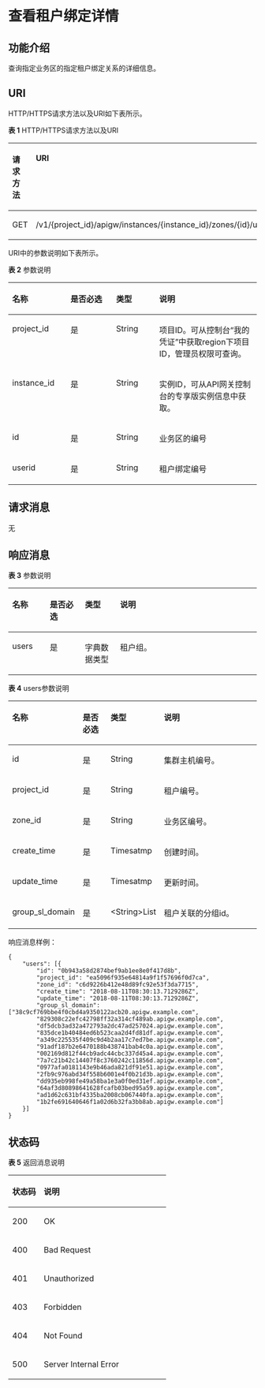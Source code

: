 # 查看租户绑定详情<a name="apig-phapi-200220026"></a>

## 功能介绍<a name="section65951706"></a>

查询指定业务区的指定租户绑定关系的详细信息。

## URI<a name="section56694448"></a>

HTTP/HTTPS请求方法以及URI如下表所示。

**表 1**  HTTP/HTTPS请求方法以及URI

<a name="table58613401"></a>
<table><thead align="left"><tr id="row46107371"><th class="cellrowborder" valign="top" width="34.339999999999996%" id="mcps1.2.3.1.1"><p id="p43709551"><a name="p43709551"></a><a name="p43709551"></a>请求方法</p>
</th>
<th class="cellrowborder" valign="top" width="65.66%" id="mcps1.2.3.1.2"><p id="p50812736"><a name="p50812736"></a><a name="p50812736"></a>URI</p>
</th>
</tr>
</thead>
<tbody><tr id="row22190917"><td class="cellrowborder" valign="top" width="34.339999999999996%" headers="mcps1.2.3.1.1 "><p id="p148297513491"><a name="p148297513491"></a><a name="p148297513491"></a>GET</p>
</td>
<td class="cellrowborder" valign="top" width="65.66%" headers="mcps1.2.3.1.2 "><p id="p282985115495"><a name="p282985115495"></a><a name="p282985115495"></a>/v1/{project_id}/apigw/instances/{instance_id}/zones/{id}/users/{userid}</p>
</td>
</tr>
</tbody>
</table>

URI中的参数说明如下表所示。

**表 2**  参数说明

<a name="table55459103"></a>
<table><thead align="left"><tr id="row23554631"><th class="cellrowborder" valign="top" width="23.46765323467653%" id="mcps1.2.5.1.1"><p id="p28876944"><a name="p28876944"></a><a name="p28876944"></a>名称</p>
</th>
<th class="cellrowborder" valign="top" width="18.36816318368163%" id="mcps1.2.5.1.2"><p id="p57331126"><a name="p57331126"></a><a name="p57331126"></a>是否必选</p>
</th>
<th class="cellrowborder" valign="top" width="17.348265173482652%" id="mcps1.2.5.1.3"><p id="p13309600"><a name="p13309600"></a><a name="p13309600"></a>类型</p>
</th>
<th class="cellrowborder" valign="top" width="40.815918408159185%" id="mcps1.2.5.1.4"><p id="p4335798"><a name="p4335798"></a><a name="p4335798"></a>说明</p>
</th>
</tr>
</thead>
<tbody><tr id="row284812141213"><td class="cellrowborder" valign="top" width="23.46765323467653%" headers="mcps1.2.5.1.1 "><p id="p55878963"><a name="p55878963"></a><a name="p55878963"></a>project_id</p>
</td>
<td class="cellrowborder" valign="top" width="18.36816318368163%" headers="mcps1.2.5.1.2 "><p id="p29902160"><a name="p29902160"></a><a name="p29902160"></a>是</p>
</td>
<td class="cellrowborder" valign="top" width="17.348265173482652%" headers="mcps1.2.5.1.3 "><p id="p6155914"><a name="p6155914"></a><a name="p6155914"></a>String</p>
</td>
<td class="cellrowborder" valign="top" width="40.815918408159185%" headers="mcps1.2.5.1.4 "><p id="p28867016"><a name="p28867016"></a><a name="p28867016"></a>项目ID。可从控制台“我的凭证”中获取region下项目ID，管理员权限可查询。</p>
</td>
</tr>
<tr id="row112883213122"><td class="cellrowborder" valign="top" width="23.46765323467653%" headers="mcps1.2.5.1.1 "><p id="p1780913159538"><a name="p1780913159538"></a><a name="p1780913159538"></a>instance_id</p>
</td>
<td class="cellrowborder" valign="top" width="18.36816318368163%" headers="mcps1.2.5.1.2 "><p id="p9809215115310"><a name="p9809215115310"></a><a name="p9809215115310"></a>是</p>
</td>
<td class="cellrowborder" valign="top" width="17.348265173482652%" headers="mcps1.2.5.1.3 "><p id="p1280914152538"><a name="p1280914152538"></a><a name="p1280914152538"></a>String</p>
</td>
<td class="cellrowborder" valign="top" width="40.815918408159185%" headers="mcps1.2.5.1.4 "><p id="p1880914157537"><a name="p1880914157537"></a><a name="p1880914157537"></a>实例ID，可从API网关控制台的专享版实例信息中获取。</p>
</td>
</tr>
<tr id="row15655394"><td class="cellrowborder" valign="top" width="23.46765323467653%" headers="mcps1.2.5.1.1 "><p id="p60127369"><a name="p60127369"></a><a name="p60127369"></a>id</p>
</td>
<td class="cellrowborder" valign="top" width="18.36816318368163%" headers="mcps1.2.5.1.2 "><p id="p38478741"><a name="p38478741"></a><a name="p38478741"></a>是</p>
</td>
<td class="cellrowborder" valign="top" width="17.348265173482652%" headers="mcps1.2.5.1.3 "><p id="p29770350"><a name="p29770350"></a><a name="p29770350"></a>String</p>
</td>
<td class="cellrowborder" valign="top" width="40.815918408159185%" headers="mcps1.2.5.1.4 "><p id="p62588155"><a name="p62588155"></a><a name="p62588155"></a>业务区的编号</p>
</td>
</tr>
<tr id="row949048509"><td class="cellrowborder" valign="top" width="23.46765323467653%" headers="mcps1.2.5.1.1 "><p id="p2043115135018"><a name="p2043115135018"></a><a name="p2043115135018"></a>userid</p>
</td>
<td class="cellrowborder" valign="top" width="18.36816318368163%" headers="mcps1.2.5.1.2 "><p id="p3432059502"><a name="p3432059502"></a><a name="p3432059502"></a>是</p>
</td>
<td class="cellrowborder" valign="top" width="17.348265173482652%" headers="mcps1.2.5.1.3 "><p id="p13431051503"><a name="p13431051503"></a><a name="p13431051503"></a>String</p>
</td>
<td class="cellrowborder" valign="top" width="40.815918408159185%" headers="mcps1.2.5.1.4 "><p id="p543155155014"><a name="p543155155014"></a><a name="p543155155014"></a>租户绑定编号</p>
</td>
</tr>
</tbody>
</table>

## 请求消息<a name="section40487987"></a>

无

## 响应消息<a name="section28847564"></a>

**表 3**  参数说明

<a name="table2992859226"></a>
<table><thead align="left"><tr id="row99993597214"><th class="cellrowborder" valign="top" width="15.15%" id="mcps1.2.5.1.1"><p id="p14999115914216"><a name="p14999115914216"></a><a name="p14999115914216"></a>名称</p>
</th>
<th class="cellrowborder" valign="top" width="14.14%" id="mcps1.2.5.1.2"><p id="p12080338"><a name="p12080338"></a><a name="p12080338"></a>是否必选</p>
</th>
<th class="cellrowborder" valign="top" width="14.14%" id="mcps1.2.5.1.3"><p id="p1911304310"><a name="p1911304310"></a><a name="p1911304310"></a>类型</p>
</th>
<th class="cellrowborder" valign="top" width="56.57%" id="mcps1.2.5.1.4"><p id="p127020310"><a name="p127020310"></a><a name="p127020310"></a>说明</p>
</th>
</tr>
</thead>
<tbody><tr id="row23120939"><td class="cellrowborder" valign="top" width="15.15%" headers="mcps1.2.5.1.1 "><p id="p192119575220"><a name="p192119575220"></a><a name="p192119575220"></a>users</p>
</td>
<td class="cellrowborder" valign="top" width="14.14%" headers="mcps1.2.5.1.2 "><p id="p16211185720226"><a name="p16211185720226"></a><a name="p16211185720226"></a>是</p>
</td>
<td class="cellrowborder" valign="top" width="14.14%" headers="mcps1.2.5.1.3 "><p id="p1211145715226"><a name="p1211145715226"></a><a name="p1211145715226"></a>字典数据类型</p>
</td>
<td class="cellrowborder" valign="top" width="56.57%" headers="mcps1.2.5.1.4 "><p id="p1211157172216"><a name="p1211157172216"></a><a name="p1211157172216"></a>租户组。</p>
</td>
</tr>
</tbody>
</table>

**表 4**  users参数说明

<a name="table250614819313"></a>
<table><thead align="left"><tr id="row10511982312"><th class="cellrowborder" valign="top" width="15.15%" id="mcps1.2.5.1.1"><p id="p165131187314"><a name="p165131187314"></a><a name="p165131187314"></a>名称</p>
</th>
<th class="cellrowborder" valign="top" width="14.14%" id="mcps1.2.5.1.2"><p id="p14515781637"><a name="p14515781637"></a><a name="p14515781637"></a>是否必选</p>
</th>
<th class="cellrowborder" valign="top" width="14.14%" id="mcps1.2.5.1.3"><p id="p25158813313"><a name="p25158813313"></a><a name="p25158813313"></a>类型</p>
</th>
<th class="cellrowborder" valign="top" width="56.57%" id="mcps1.2.5.1.4"><p id="p2516481310"><a name="p2516481310"></a><a name="p2516481310"></a>说明</p>
</th>
</tr>
</thead>
<tbody><tr id="row12846132214315"><td class="cellrowborder" valign="top" width="15.15%" headers="mcps1.2.5.1.1 "><p id="p19249180516"><a name="p19249180516"></a><a name="p19249180516"></a>id</p>
</td>
<td class="cellrowborder" valign="top" width="14.14%" headers="mcps1.2.5.1.2 "><p id="p492419181755"><a name="p492419181755"></a><a name="p492419181755"></a>是</p>
</td>
<td class="cellrowborder" valign="top" width="14.14%" headers="mcps1.2.5.1.3 "><p id="p69258186514"><a name="p69258186514"></a><a name="p69258186514"></a>String</p>
</td>
<td class="cellrowborder" valign="top" width="56.57%" headers="mcps1.2.5.1.4 "><p id="p14925181812516"><a name="p14925181812516"></a><a name="p14925181812516"></a>集群主机编号。</p>
</td>
</tr>
<tr id="row155181987317"><td class="cellrowborder" valign="top" width="15.15%" headers="mcps1.2.5.1.1 "><p id="p158846309238"><a name="p158846309238"></a><a name="p158846309238"></a>project_id</p>
</td>
<td class="cellrowborder" valign="top" width="14.14%" headers="mcps1.2.5.1.2 "><p id="p2884163010239"><a name="p2884163010239"></a><a name="p2884163010239"></a>是</p>
</td>
<td class="cellrowborder" valign="top" width="14.14%" headers="mcps1.2.5.1.3 "><p id="p1888419304230"><a name="p1888419304230"></a><a name="p1888419304230"></a>String</p>
</td>
<td class="cellrowborder" valign="top" width="56.57%" headers="mcps1.2.5.1.4 "><p id="p58841630122317"><a name="p58841630122317"></a><a name="p58841630122317"></a>租户编号。</p>
</td>
</tr>
<tr id="row135251681136"><td class="cellrowborder" valign="top" width="15.15%" headers="mcps1.2.5.1.1 "><p id="p68841730172317"><a name="p68841730172317"></a><a name="p68841730172317"></a>zone_id</p>
</td>
<td class="cellrowborder" valign="top" width="14.14%" headers="mcps1.2.5.1.2 "><p id="p19884183012237"><a name="p19884183012237"></a><a name="p19884183012237"></a>是</p>
</td>
<td class="cellrowborder" valign="top" width="14.14%" headers="mcps1.2.5.1.3 "><p id="p128845304235"><a name="p128845304235"></a><a name="p128845304235"></a>String</p>
</td>
<td class="cellrowborder" valign="top" width="56.57%" headers="mcps1.2.5.1.4 "><p id="p3884143062310"><a name="p3884143062310"></a><a name="p3884143062310"></a>业务区编号。</p>
</td>
</tr>
<tr id="row95326816312"><td class="cellrowborder" valign="top" width="15.15%" headers="mcps1.2.5.1.1 "><p id="p788433042310"><a name="p788433042310"></a><a name="p788433042310"></a>create_time</p>
</td>
<td class="cellrowborder" valign="top" width="14.14%" headers="mcps1.2.5.1.2 "><p id="p158841930192317"><a name="p158841930192317"></a><a name="p158841930192317"></a>是</p>
</td>
<td class="cellrowborder" valign="top" width="14.14%" headers="mcps1.2.5.1.3 "><p id="p178842030162316"><a name="p178842030162316"></a><a name="p178842030162316"></a>Timesatmp</p>
</td>
<td class="cellrowborder" valign="top" width="56.57%" headers="mcps1.2.5.1.4 "><p id="p14884930182310"><a name="p14884930182310"></a><a name="p14884930182310"></a>创建时间。</p>
</td>
</tr>
<tr id="row115371282313"><td class="cellrowborder" valign="top" width="15.15%" headers="mcps1.2.5.1.1 "><p id="p198841730172320"><a name="p198841730172320"></a><a name="p198841730172320"></a>update_time</p>
</td>
<td class="cellrowborder" valign="top" width="14.14%" headers="mcps1.2.5.1.2 "><p id="p8884103011230"><a name="p8884103011230"></a><a name="p8884103011230"></a>是</p>
</td>
<td class="cellrowborder" valign="top" width="14.14%" headers="mcps1.2.5.1.3 "><p id="p888414303237"><a name="p888414303237"></a><a name="p888414303237"></a>Timesatmp</p>
</td>
<td class="cellrowborder" valign="top" width="56.57%" headers="mcps1.2.5.1.4 "><p id="p7884123019234"><a name="p7884123019234"></a><a name="p7884123019234"></a>更新时间。</p>
</td>
</tr>
<tr id="row53865443517"><td class="cellrowborder" valign="top" width="15.15%" headers="mcps1.2.5.1.1 "><p id="p788412303236"><a name="p788412303236"></a><a name="p788412303236"></a>group_sl_domain</p>
</td>
<td class="cellrowborder" valign="top" width="14.14%" headers="mcps1.2.5.1.2 "><p id="p288463032310"><a name="p288463032310"></a><a name="p288463032310"></a>是</p>
</td>
<td class="cellrowborder" valign="top" width="14.14%" headers="mcps1.2.5.1.3 "><p id="p17884193010230"><a name="p17884193010230"></a><a name="p17884193010230"></a>&lt;String&gt;List</p>
</td>
<td class="cellrowborder" valign="top" width="56.57%" headers="mcps1.2.5.1.4 "><p id="p28841430202318"><a name="p28841430202318"></a><a name="p28841430202318"></a>租户关联的分组id。</p>
</td>
</tr>
</tbody>
</table>

响应消息样例：

```
{
	"users": [{
		"id": "0b943a58d2874bef9ab1ee8e0f417d8b",
		"project_id": "ea5096f935e64814a9f1f57696f0d7ca",
		"zone_id": "c6d9226b412e48d89fc92e53f3da7715",
		"create_time": "2018-08-11T08:30:13.7129286Z",
		"update_time": "2018-08-11T08:30:13.7129286Z",
		"group_sl_domain": ["38c9cf769bbe4f0cbd4a9350122acb20.apigw.example.com",
		"829308c22efc42798ff32a314cf489ab.apigw.example.com",
		"df5dcb3ad32a472793a2dc47ad257024.apigw.example.com",
		"835dce1b40484ed6b523caa2d4fd81df.apigw.example.com",
		"a349c225535f409c9d4b2aa17c7ed7be.apigw.example.com",
		"91adf187b2e6470188b438741bab4c0a.apigw.example.com",
		"002169d812f44cb9adc44cbc337d45a4.apigw.example.com",
		"7a7c21b42c14407f8c3760242c11856d.apigw.example.com",
		"0977afa0181143e9b46ada821df91e51.apigw.example.com",
		"2fb9c976abd34f558b6001e4f0b21d3b.apigw.example.com",
		"dd935eb998fe49a58ba1e3a0f0ed31ef.apigw.example.com",
		"64af3d80898641628fcafb03bed95a59.apigw.example.com",
		"ad1d62c631bf4335ba2008cb067440fa.apigw.example.com",
		"1b2fe691640646f1a02d6b32fa3bb8ab.apigw.example.com"]
	}]
}
```

## 状态码<a name="section58301484"></a>

**表 5**  返回消息说明

<a name="table19246436"></a>
<table><thead align="left"><tr id="row14971997"><th class="cellrowborder" valign="top" width="20%" id="mcps1.2.3.1.1"><p id="p4772208"><a name="p4772208"></a><a name="p4772208"></a>状态码</p>
</th>
<th class="cellrowborder" valign="top" width="80%" id="mcps1.2.3.1.2"><p id="p51004605"><a name="p51004605"></a><a name="p51004605"></a>说明</p>
</th>
</tr>
</thead>
<tbody><tr id="row820718547919"><td class="cellrowborder" valign="top" width="20%" headers="mcps1.2.3.1.1 "><p id="p11455142812103"><a name="p11455142812103"></a><a name="p11455142812103"></a>200</p>
</td>
<td class="cellrowborder" valign="top" width="80%" headers="mcps1.2.3.1.2 "><p id="p11455142811016"><a name="p11455142811016"></a><a name="p11455142811016"></a>OK</p>
</td>
</tr>
<tr id="row37732330"><td class="cellrowborder" valign="top" width="20%" headers="mcps1.2.3.1.1 "><p id="p124551928101017"><a name="p124551928101017"></a><a name="p124551928101017"></a>400</p>
</td>
<td class="cellrowborder" valign="top" width="80%" headers="mcps1.2.3.1.2 "><p id="p18455162818102"><a name="p18455162818102"></a><a name="p18455162818102"></a>Bad Request</p>
</td>
</tr>
<tr id="row42085170"><td class="cellrowborder" valign="top" width="20%" headers="mcps1.2.3.1.1 "><p id="p245542871014"><a name="p245542871014"></a><a name="p245542871014"></a>401</p>
</td>
<td class="cellrowborder" valign="top" width="80%" headers="mcps1.2.3.1.2 "><p id="p44557283108"><a name="p44557283108"></a><a name="p44557283108"></a>Unauthorized</p>
</td>
</tr>
<tr id="row45982442"><td class="cellrowborder" valign="top" width="20%" headers="mcps1.2.3.1.1 "><p id="p14551128111011"><a name="p14551128111011"></a><a name="p14551128111011"></a>403</p>
</td>
<td class="cellrowborder" valign="top" width="80%" headers="mcps1.2.3.1.2 "><p id="p1345622812108"><a name="p1345622812108"></a><a name="p1345622812108"></a>Forbidden</p>
</td>
</tr>
<tr id="row17722413"><td class="cellrowborder" valign="top" width="20%" headers="mcps1.2.3.1.1 "><p id="p84561228191019"><a name="p84561228191019"></a><a name="p84561228191019"></a>404</p>
</td>
<td class="cellrowborder" valign="top" width="80%" headers="mcps1.2.3.1.2 "><p id="p1945632861015"><a name="p1945632861015"></a><a name="p1945632861015"></a>Not Found</p>
</td>
</tr>
<tr id="row9298191911012"><td class="cellrowborder" valign="top" width="20%" headers="mcps1.2.3.1.1 "><p id="p19456192814107"><a name="p19456192814107"></a><a name="p19456192814107"></a>500</p>
</td>
<td class="cellrowborder" valign="top" width="80%" headers="mcps1.2.3.1.2 "><p id="p11456102831010"><a name="p11456102831010"></a><a name="p11456102831010"></a>Server Internal Error</p>
</td>
</tr>
</tbody>
</table>

